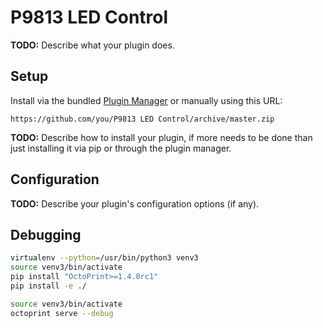 # P9813 LED Control

**TODO:** Describe what your plugin does.

## Setup

Install via the bundled [Plugin Manager](https://docs.octoprint.org/en/master/bundledplugins/pluginmanager.html)
or manually using this URL:

    https://github.com/you/P9813 LED Control/archive/master.zip

**TODO:** Describe how to install your plugin, if more needs to be done than just installing it via pip or through
the plugin manager.

## Configuration

**TODO:** Describe your plugin's configuration options (if any).

## Debugging

```sh
virtualenv --python=/usr/bin/python3 venv3
source venv3/bin/activate
pip install "OctoPrint>=1.4.0rc1"
pip install -e ./
```

```sh
source venv3/bin/activate
octoprint serve --debug
```
